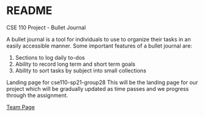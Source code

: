# README 
CSE 110 Project - Bullet Journal 

A bullet journal is a tool for individuals to use to organize their tasks in an easily accessible manner. Some important features of a bullet journal are: 
  1. Sections to log daily to-dos
  2. Ability to record long term and short term goals 
  3. Ability to sort tasks by subject into small collections

Landing page for cse110-sp21-group28 
This will be the landing page for our project which will be gradually updated as time passes and we progress through the assignment. 

[Team Page](team.md)
